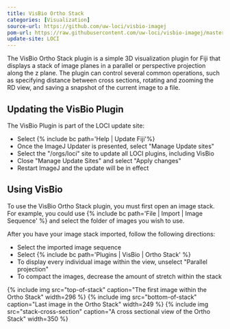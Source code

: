 ```yaml
---
title: VisBio Ortho Stack
categories: [Visualization]
source-url: https://github.com/uw-loci/visbio-imagej
pom-url: https://raw.githubusercontent.com/uw-loci/visbio-imagej/master/pom.xml
update-site: LOCI
---
```


The VisBio Ortho Stack plugin is a simple 3D visualization plugin for Fiji that displays a stack of image planes in a parallel or perspective projection along the z plane. The plugin can control several common operations, such as specifying distance between cross sections, rotating and zooming the RD view, and saving a snapshot of the current image to a file.

## Updating the VisBio Plugin

The VisBio Plugin is part of the LOCI update site:

-   Select {% include bc path='Help | Update Fiji'%}
-   Once the ImageJ Updater is presented, select "Manage Update sites"
-   Select the "/orgs/loci" site to update all LOCI plugins, including VisBio
-   Close "Manage Update Sites" and select "Apply changes"
-   Restart ImageJ and the update will be in effect

## Using VisBio

To use the VisBio Ortho Stack plugin, you must first open an image stack. For example, you could use {% include bc path='File | Import | Image Sequence' %} and select the folder of images you wish to use.

After you have your image stack imported, follow the following directions:

-   Select the imported image sequence
-   Select {% include bc path='Plugins | VisBio | Ortho Stack' %}
-   To display every individual image within the view, unselect "Parallel projection"
-   To compact the images, decrease the amount of stretch within the stack

{% include img src="top-of-stack" caption="The first image within the Ortho Stack" width=296 %}
{% include img src="bottom-of-stack" caption="Last image in the Ortho Stack" width=249 %}
{% include img src="stack-cross-section" caption="A cross sectional view of the Ortho Stack" width=350 %}
